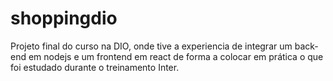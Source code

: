 # shoppingdio
Projeto final do curso na DIO, onde tive a experiencia de integrar um back-end em nodejs e um frontend em react de forma a colocar em prática o que foi estudado durante o treinamento Inter.
